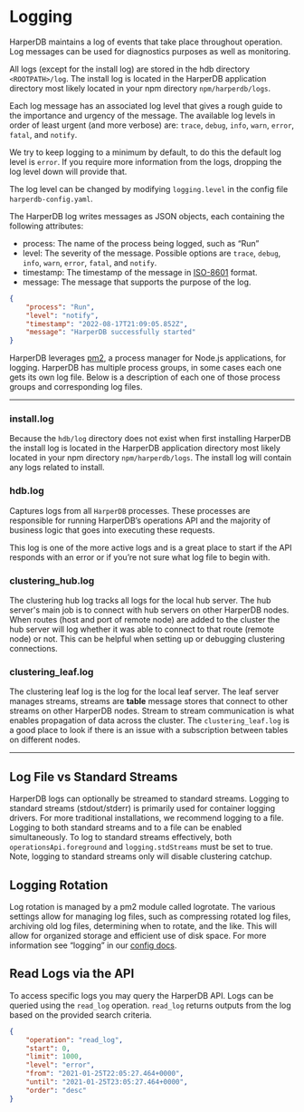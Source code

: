 # Logging

HarperDB maintains a log of events that take place throughout operation. Log messages can be used for diagnostics purposes as well as monitoring.

All logs (except for the install log) are stored in the hdb directory `<ROOTPATH>/log`. The install log is located in the HarperDB application directory most likely located in your npm directory `npm/harperdb/logs`.

Each log message has an associated log level that gives a rough guide to the importance and urgency of the message. The available log levels in order of least urgent (and more verbose) are: `trace`, `debug`, `info`, `warn`, `error`, `fatal`, and `notify`.

We try to keep logging to a minimum by default, to do this the default log level is `error`. If you require more information from the logs, dropping the log level down will provide that.

The log level can be changed by modifying `logging.level` in the config file `harperdb-config.yaml`.

The HarperDB log writes messages as JSON objects, each containing the following attributes:

* process: The name of the process being logged, such as “Run” 
* level: The severity of the message. Possible options are `trace`, `debug`, `info`, `warn`, `error`, `fatal`, and `notify`. 
* timestamp: The timestamp of the message in [ISO-8601](https://en.wikipedia.org/wiki/ISO_8601) format. 
* message: The message that supports the purpose of the log.

```json
{
    "process": "Run",
    "level": "notify",
    "timestamp": "2022-08-17T21:09:05.852Z",
    "message": "HarperDB successfully started"
}
```


HarperDB leverages [pm2](https://pm2.keymetrics.io/docs/usage/quick-start/), a process manager for Node.js applications, for logging. HarperDB has multiple process groups, in some cases each one gets its own log file. Below is a description of each one of those process groups and corresponding log files.

---

### install.log
Because the `hdb/log` directory does not exist when first installing HarperDB the install log is located in the HarperDB application directory most likely located in your npm directory `npm/harperdb/logs`. The install log will contain any logs related to install.

### hdb.log
Captures logs from all `HarperDB` processes. These processes are responsible for running HarperDB’s operations API and the majority of business logic that goes into executing these requests.

This log is one of the more active logs and is a great place to start if the API responds with an error or if you’re not sure what log file to begin with.

### clustering_hub.log
The clustering hub log tracks all logs for the local hub server. The hub server's main job is to connect with hub servers on other HarperDB nodes. When routes (host and port of remote node) are added to the cluster the hub server will log whether it was able to connect to that route (remote node) or not. This can be helpful when setting up or debugging clustering connections.

### clustering_leaf.log
The clustering leaf log is the log for the local leaf server. The leaf server manages streams, streams are **table** message stores that connect to other streams on other HarperDB nodes. Stream to stream communication is what enables propagation of data across the cluster. The `clustering_leaf.log` is a good place to look if there is an issue with a subscription between tables on different nodes.

---

## Log File vs Standard Streams

HarperDB logs can optionally be streamed to standard streams. Logging to standard streams (stdout/stderr) is primarily used for container logging drivers. For more traditional installations, we recommend logging to a file. Logging to both standard streams and to a file can be enabled simultaneously.
To log to standard streams effectively, both `operationsApi.foreground` and `logging.stdStreams` must be set to true. Note, logging to standard streams only will disable clustering catchup.

## Logging Rotation

Log rotation is managed by a pm2 module called logrotate. The various settings allow for managing log files, such as compressing rotated log files, archiving old log files, determining when to rotate, and the like. This will allow for organized storage and efficient use of disk space. For more information see “logging” in our [config docs](configuration.md).

## Read Logs via the API

To access specific logs you may query the HarperDB API. Logs can be queried using the `read_log` operation. `read_log` returns outputs from the log based on the provided search criteria.

```json
{
    "operation": "read_log",
    "start": 0,
    "limit": 1000,
    "level": "error",
    "from": "2021-01-25T22:05:27.464+0000",
    "until": "2021-01-25T23:05:27.464+0000",
    "order": "desc"
}
```



